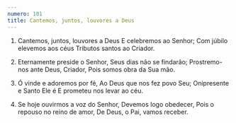 ```yaml
---
numero: 101
title: Cantemos, juntos, louvores a Deus
---
```

1. Cantemos, juntos, louvores a Deus
E celebremos ao Senhor;
Com júbilo elevemos aos céus
Tributos santos ao Criador.

2. Eternamente preside o Senhor,
Seus dias não se findarão;
Prostremo-nos ante Deus, Criador,
Pois somos obra da Sua mão.

3. Ó vinde e adoremos por fé,
Ao Deus que nos fez povo Seu;
Onipresente e Santo Ele é
E prometeu nos levar ao céu.

4. Se hoje ouvirmos a voz do Senhor,
Devemos logo obedecer,
Pois o repouso no reino de amor,
De Deus, o Pai, vamos receber.
